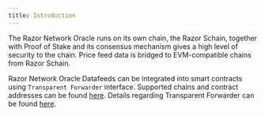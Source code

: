 ```yaml
---
title: Introduction
---
```


The Razor Network Oracle runs on its own chain, the Razor Schain, together with Proof of Stake and its consensus mechanism gives a high level of security to the chain. Price feed data is bridged to EVM-compatible chains from Razor Schain.

Razor Network Oracle Datafeeds can be integrated into smart contracts using `Transparent Forwarder` interface. Supported chains and contract addresses can be found [here](/docs/consume-data-feeds/deployment-details#supported-chains). Details regarding Transparent Forwarder can be found [here](/docs/consume-data-feeds/transparent-forwarder).
